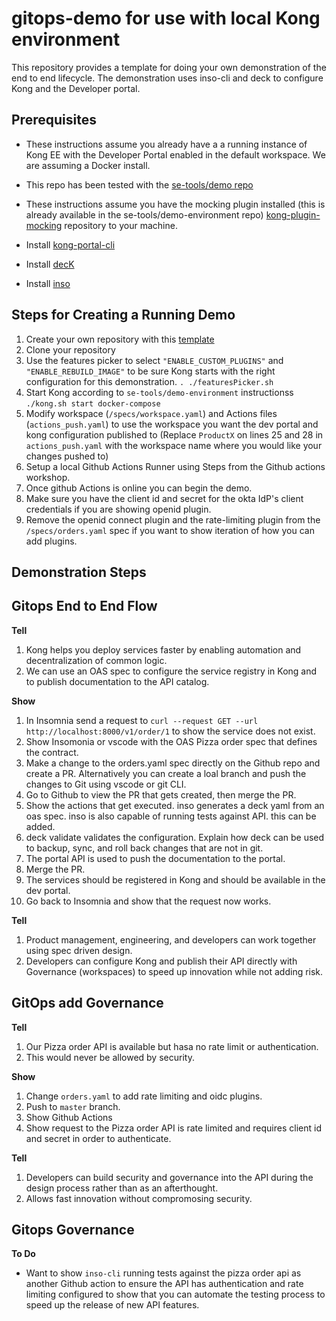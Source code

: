 # gitops-demo for use with local Kong environment 

This repository provides a template for doing your own demonstration of the end to end lifecycle. The demonstration uses inso-cli and deck to configure Kong and the Developer portal.

Prerequisites
---

* These instructions assume you already have a a running instance of Kong EE with the Developer Portal enabled in the default workspace. We are assuming a Docker install. 
* This repo has been tested with the [se-tools/demo repo](https://github.com/Kong/se-tools)
* These instructions assume you have the mocking plugin installed (this is already available in the se-tools/demo-environment repo) [kong-plugin-mocking](https://github.com/Kong/kong-plugin-mocking) repository to your machine.  

* Install [kong-portal-cli](https://github.com/Kong/kong-portal-cli)
* Install [decK](https://docs.konghq.com/hub/kong-inc/deck/)
* Install [inso](https://github.com/Kong/insomnia/tree/develop/packages/insomnia-inso)

Steps for Creating a Running Demo
---
1. Create your own repository with this [template](https://github.com/Kong/apiops-workshop-template-2021)
1. Clone your repository
1. Use the features picker to select `"ENABLE_CUSTOM_PLUGINS"` and `"ENABLE_REBUILD_IMAGE"` to be sure Kong starts with the right configuration for this demonstration. `. ./featuresPicker.sh` 
1. Start Kong according to `se-tools/demo-environment` instructionss `./kong.sh start docker-compose`  
1. Modify workspace (`/specs/workspace.yaml`) and Actions files (`actions_push.yaml`) to use the workspace you want the dev portal and kong configuration published to (Replace `ProductX` on lines 25 and 28 in `actions_push.yaml` with the workspace name where you would like your changes pushed to)
1. Setup a local Github Actions Runner using Steps from the Github actions workshop.  
1. Once github Actions is online you can begin the demo.  
1. Make sure you have the client id and secret for the okta IdP's client credentials if you are showing openid plugin.  
1. Remove the openid connect plugin and the rate-limiting plugin from the `/specs/orders.yaml` spec if you want to show iteration of how you can add plugins. 

Demonstration Steps
---

## Gitops End to End Flow

**Tell**

1. Kong helps you deploy services faster by enabling automation and decentralization of common logic.  
1. We can use an OAS spec to configure the service registry in Kong and to publish documentation to the API catalog.  

**Show**
1. In Insomnia send a request to `curl --request GET --url http://localhost:8000/v1/order/1` to show the service does not exist. 
1. Show Insomonia or vscode with the OAS Pizza order spec that defines the contract.
1. Make a change to the orders.yaml spec directly on the Github repo and create a PR. Alternatively you can create a loal branch and push the changes to Git using vscode or git CLI. 
1. Go to Github to view the PR that gets created, then merge the PR. 
1. Show the actions that get executed. inso generates a deck yaml from an oas spec. inso is also capable of running tests against API. this can be added. 
1. deck validate validates the configuration. Explain how deck can be used to backup, sync, and roll back changes that are not in git. 
1. The portal API is used to push the documentation to the portal. 
1. Merge the PR. 
1. The services should be registered in Kong and should be available in the dev portal. 
1. Go back to Insomnia and show that the request now works. 

**Tell**
1. Product management, engineering, and developers can work together using spec driven design. 
1. Developers can configure Kong and publish their API directly with Governance (workspaces) to speed up innovation while not adding risk. 

## GitOps add Governance
**Tell**
1. Our Pizza order API is available but hasa no rate limit or authentication. 
1. This would never be allowed by security. 

**Show**
1. Change `orders.yaml` to add rate limiting and oidc plugins. 
1. Push to `master` branch.
1. Show Github Actions
1. Show request to the Pizza order API is rate limited and requires client id and secret in order to authenticate. 

**Tell**
1. Developers can build security and governance into the API during the design process rather than as an afterthought. 
1. Allows fast innovation without compromosing security. 

## Gitops Governance
**To Do**
- Want to show `inso-cli` running tests against the pizza order api as another Github action to ensure the API has authentication and rate limiting configured to show that you can automate the testing process to speed up the release of new API features. 
